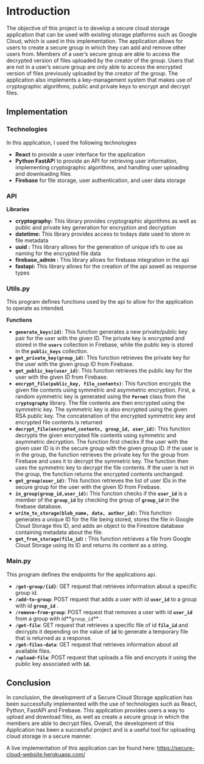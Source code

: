 # ************************Introduction************************

The objective of this project is to develop a secure cloud storage application that can be used with existing storage platforms such as Google Cloud, which is used in this implementation. The application allows for users to create a secure group in which they can add and remove other users from. Members of a user’s secure group are able to access the decrypted version of files uploaded by the creator of the group. Users that are not in a user’s secure group are only able to access the encrypted version of files previously uploaded by the creator of the group. The application also implements a key-management system that makes use of cryptographic algorithms, public and private keys to encrypt and decrypt files.

## **************Implementation**************

### Technologies

In this application, I used the following technologies

- **React** to provide a user interface for the application
- **Python FastAP**I to provide an API for retrieving user information, implementing cryptographic algorithms, and handling user uploading and downloading files
- **Firebase** for file storage, user authentication, and user data storage

### API

********************Libraries******************** 

- ******************************cryptography:****************************** This library provides cryptographic algorithms as well as public and private key generation for encryption and decryption
- ******************datetime:****************** This library provides access to todays date used to store in file metadata
- **************uuid :************** This library allows for the generation of unique id’s to use as naming for the encrypted file data
- ******************************firebase_admin :****************************** This library allows for firebase integration in the api
- ******************fastapi:****************** This library allows for the creation of the api aswell as response types

### Utils.py

This program defines functions used by the api to allow for the application to operate as intended.

******************Functions******************

- **`generate_keys(id)`**: This function generates a new private/public key pair for the user with the given ID. The private key is encrypted and stored in the **`users`** collection in Firebase, while the public key is stored in the **`public_keys`** collection.
- **`get_private_key(group_id)`**: This function retrieves the private key for the user with the given group ID from Firebase.
- **`get_public_key(user_id)`**: This function retrieves the public key for the user with the given ID from Firebase.
- **`encrypt_file(public_key, file_contents)`**: This function encrypts the given file contents using symmetric and asymmetric encryption. First, a random symmetric key is generated using the **`Fernet`** class from the **`cryptography`** library. The file contents are then encrypted using the symmetric key. The symmetric key is also encrypted using the given RSA public key. The concatenation of the encrypted symmetric key and encrypted file contents is returned
- **`decrypt_file(encrypted_contents, group_id, user_id)`**: This function decrypts the given encrypted file contents using symmetric and asymmetric decryption. The function first checks if the user with the given user ID is in the secure group with the given group ID. If the user is in the group, the function retrieves the private key for the group from Firebase and uses it to decrypt the symmetric key. The function then uses the symmetric key to decrypt the file contents. If the user is not in the group, the function returns the encrypted contents unchanged.
- **`get_group(user_id)`**: This function retrieves the list of user IDs in the secure group for the user with the given ID from Firebase.
- **`in_group(group_id,user_id)`:**  This function checks if the **`user_id`** is a member of the **`group_id`** by checking the group of **`group_id`** in the firebase database.
- **`write_to_storage(blob_name, data, author_id)`:** This function generates a unique ID for the file being stored, stores the file in Google Cloud Storage this ID, and adds an object to the Firestore database containing metadata about the file.
- **`get_from_storage(file_id)` :** This function retrieves a file from Google Cloud Storage using its ID and returns its content as a string.

### Main.py

This program defines the endpoints for the applications api.

- **`/get-group/{id}`**: GET request that retrieves information about a specific group id.
- **`/add-to-group`**: POST request that adds a user with id **`user_id`**  to a group with id **`group_id`**  .
- **`/remove-from-group`**: POST request that removes a user with id **`user_id`**  from a group with id**`group_id`** .
- **`/get-file`**: GET request that retrieves a specific file of id **`file_id`**  and decrypts it depending on the value of **`id`**  to generate a temporary file that is returned as a response.
- **`/get-files-data`**: GET request that retrieves information about all available files.
- **`/upload-file`**: POST request that uploads a file and encrypts it using the public key associated with **`id`.**

## Conclusion

In conclusion, the development of a Secure Cloud Storage application has been successfully implemented with the use of technologies such as React, Python, FastAPI and Firebase. This application provides users a way to upload and download files, as well as create a secure group in which the members are able to decrypt files. Overall, the development of this Application has been a successful project and is a useful tool for uploading cloud storage in a secure manner.

A live implementation of this application can be found here: https://secure-cloud-website.herokuapp.com/
